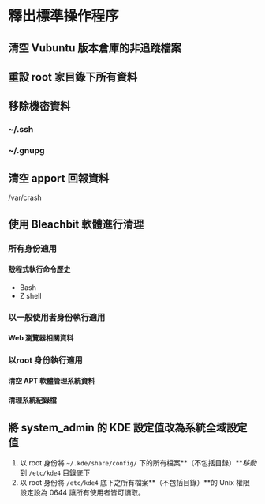 # 釋出標準操作程序
## 清空 Vubuntu 版本倉庫的非追蹤檔案

## 重設 root 家目錄下所有資料

## 移除機密資料
### ~/.ssh
### ~/.gnupg

## 清空 apport 回報資料
/var/crash

## 使用 Bleachbit 軟體進行清理
### 所有身份適用
#### 殼程式執行命令歷史
* Bash
* Z shell

### 以一般使用者身份執行適用
#### Web 瀏覽器相關資料

### 以root 身份執行適用
#### 清空 APT 軟體管理系統資料
#### 清理系統紀錄檔

## 將 system_admin 的 KDE 設定值改為系統全域設定值
1. 以 root 身份將 `~/.kde/share/config/` 下的所有檔案**（不包括目錄）***移動*到 `/etc/kde4` 目錄底下
2. 以 root 身份將 `/etc/kde4` 底下之所有檔案**（不包括目錄）**的 Unix 權限設定設為 0644 讓所有使用者皆可讀取。
